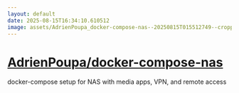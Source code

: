 ```yaml
---
layout: default
date: 2025-08-15T16:34:10.610512
image: assets/AdrienPoupa_docker-compose-nas--20250815T015512749--cropped.png
---
```


# [AdrienPoupa/docker-compose-nas](https://github.com/AdrienPoupa/docker-compose-nas)

docker-compose setup for NAS with media apps, VPN, and remote access
